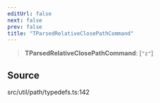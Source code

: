```yaml
---
editUrl: false
next: false
prev: false
title: "TParsedRelativeClosePathCommand"
---
```


> **TParsedRelativeClosePathCommand**: [`"z"`]

## Source

src/util/path/typedefs.ts:142
